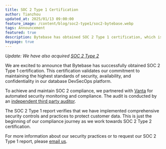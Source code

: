 ```yaml
---
title: SOC 2 Type 1 Certification
author: Tianzhou
updated_at: 2025/01/13 09:00:00
feature_image: /content/blog/soc2-type1/soc2-bytebase.webp
tags: Announcement
featured: true
description: Bytebase has obtained SOC 2 Type 1 certification, which is a significant milestone for Bytebase's security and compliance efforts.
keypage: true
---
```


_Update: We have also acquired [SOC 2 Type 2](/blog/soc2-type2)_

We are excited to announce that Bytebase has successfully obtained SOC 2 Type 1 certification. This certification validates our commitment to maintaining the highest standards of security, availability, and confidentiality in our database DevSecOps platform.

To achieve and maintain SOC 2 compliance, we partnered with [Vanta](https://www.vanta.com/) for automated security monitoring and compliance.
The audit is conducted by an [independent third party auditor](https://www.assurancelab.cpa/).

The SOC 2 Type 1 report verifies that we have implemented comprehensive security controls and practices to protect customer data. This is just the beginning of our compliance journey as we work towards SOC 2 Type 2 certification.

For more information about our security practices or to request our SOC 2 Type 1 report, please [email us](mailto:support@bytebase.com).
